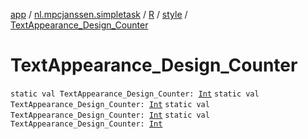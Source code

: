 [app](../../../index.md) / [nl.mpcjanssen.simpletask](../../index.md) / [R](../index.md) / [style](index.md) / [TextAppearance_Design_Counter](.)

# TextAppearance_Design_Counter

`static val TextAppearance_Design_Counter: `[`Int`](https://kotlinlang.org/api/latest/jvm/stdlib/kotlin/-int/index.html)
`static val TextAppearance_Design_Counter: `[`Int`](https://kotlinlang.org/api/latest/jvm/stdlib/kotlin/-int/index.html)
`static val TextAppearance_Design_Counter: `[`Int`](https://kotlinlang.org/api/latest/jvm/stdlib/kotlin/-int/index.html)
`static val TextAppearance_Design_Counter: `[`Int`](https://kotlinlang.org/api/latest/jvm/stdlib/kotlin/-int/index.html)